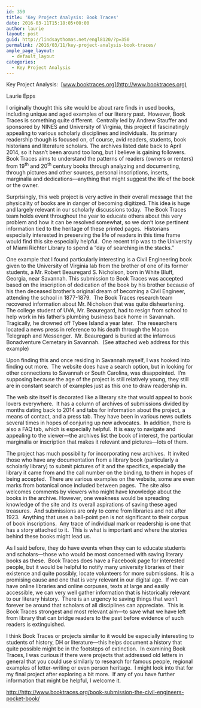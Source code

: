 ```yaml
---
id: 350
title: 'Key Project Analysis: Book Traces'
date: 2016-03-11T15:18:05+00:00
author: laurie
layout: post
guid: http://lindsaythomas.net/engl8120/?p=350
permalink: /2016/03/11/key-project-analysis-book-traces/
ample_page_layout:
  - default_layout
categories:
  - Key Project Analysis
---
```

Key Project Analysis:  [www.booktraces.org](http://www.booktraces.org)

Laurie Epps

I originally thought this site would be about rare finds in used books, including unique and aged examples of our literary past.  However, Book Traces is something quite different.  Centrally led by Andrew Stauffer and sponsored by NINES and University of Virginia, this project if fascinatingly appealing to various scholarly disciplines and individuals.  Its primary readership though is focused on, of course, avid readers, students, book historians and literature scholars. The archives listed date back to April 2014, so it hasn’t been around too long, but I believe is gaining followers. Book Traces aims to understand the patterns of readers (owners or renters) from 19<sup>th</sup> and 20<sup>th</sup> century books through analyzing and documenting, through pictures and other sources, personal inscriptions, inserts, marginalia and dedications—anything that might suggest the life of the book or the owner.

Surprisingly, this web project is very active in their overall message that the physicality of books are in danger of becoming digitized. This idea is huge and largely relevant in our scholarly discussions today.  The Book Traces team holds event throughout the year to educate others about this very problem and how it can be resolved somewhat, so we don’t lose pertinent information tied to the heritage of these printed pages.  Historians especially interested in preserving the life of readers in this time frame would find this site especially helpful.  One recent trip was to the University of Miami Richter Library to spend a “day of searching in the stacks.”

One example that I found particularly interesting is a Civil Engineering book given to the University of Virginia lab from the brother of one of its former students, a Mr. Robert Beauregard S. Nicholson, born in White Bluff, Georgia, near Savannah. This submission to Book Traces was accepted based on the inscription of dedication of the book by his brother because of his then deceased brother’s original dream of becoming a Civil Engineer, attending the school in 1877-1879.  The Book Traces research team recovered information about Mr. Nicholson that was quite disheartening.  The college student of UVA, Mr. Beauregard, had to resign from school to help work in his father’s plumbing business back home in Savannah.  Tragically, he drowned off Tybee Island a year later.  The researchers located a news press in reference to his death through the Macon Telegraph and Messenger.  Mr. Beauregard is buried at the infamous Bonadventure Cemetary in Savannah.  (See attached web address for this example)

Upon finding this and once residing in Savannah myself, I was hooked into finding out more.  The website does have a search option, but in looking for other connections to Savannah or South Carolina, was disappointed.  I’m supposing because the age of the project is still relatively young, they still are in constant search of examples just as this one to draw readership in.

The web site itself is decorated like a literary site that would appeal to book lovers everywhere.  It has a column of archives of submissions divided by months dating back to 2014 and tabs for information about the project, a means of contact, and a press tab. They have been in various news outlets several times in hopes of conjuring up new advocates.  In addition, there is also a FAQ tab, which is especially helpful.  It is easy to navigate and appealing to the viewer—the archives list the book of interest, the particular marginalia or inscription that makes it relevant and pictures—lots of them.

The project has much possibility for incorporating new archives.  It invited those who have any documentation from a library book (particularly a scholarly library) to submit pictures of it and the specifics, especially the library it came from and the call number on the binding, to them in hopes of being accepted.  There are various examples on the website, some are even marks from botanical once included between pages.  The site also welcomes comments by viewers who might have knowledge about the books in the archive. However, one weakness would be spreading knowledge of the site and its overall aspirations of saving these aged treasures.  And submissions are only to come from libraries and not after 1923.  Anything that uses a ball-point pen is not significant to their corpus of book inscriptions.  Any trace of individual mark or readership is one that has a story attached to it.  This is what is important and where the stories behind these books might lead us.

As I said before, they do have events when they can to educate students and scholars—those who would be most concerned with saving literary books as these.  Book Traces does have a Facebook page for interested people, but it would be helpful to notify many university libraries of their existence and quite possibly, locate volunteers for more submissions.  It is a promising cause and one that is very relevant in our digital age.  If we can have online libraries and online corpuses, texts at large and easily accessible, we can very well gather information that is historically relevant to our literary history.  There is an urgency to saving things that won’t forever be around that scholars of all disciplines can appreciate.  This is Book Traces strongest and most relevant aim—to save what we have left from library that can bridge readers to the past before evidence of such readers is extinguished.

I think Book Traces or projects similar to it would be especially interesting to students of history, DH or literature—this helps document a history that quite possible might be in the footsteps of extinction.  In examining Book Traces, I was curious if there were projects that addressed old letters in general that you could use similarly to research for famous people, regional examples of letter-writing or even person heritage.  I might look into that for my final project after exploring a bit more.  If any of you have further information that might be helpful, I welcome it.

<http://http://www.booktraces.org/book-submission-the-civil-engineers-pocket-book/>
